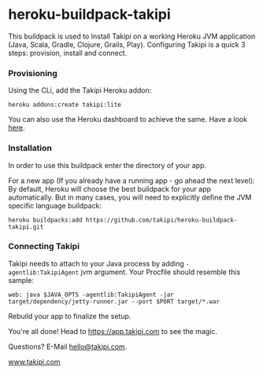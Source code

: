 # heroku-buildpack-takipi

This buildpack is used to Install Takipi on a working Heroku JVM application (Java, Scala, Gradle, Clojure, Grails, Play).
Configuring Takipi is a quick 3 steps: provision, install and connect. 

### Provisioning

Using the CLi, add the Takipi Heroku addon:
```
heroku addons:create takipi:lite
```
You can also use the Heroku dashboard to achieve the same. Have a look [here](https://elements.heroku.com/addons/takipi).
 
### Installation

In order to use this buildpack enter the directory of your app.

For a new app (If you already have a running app - go ahead the next level):
By default, Heroku will choose the best buildpack for your app automatically. But in many cases, you will need to explicitly define the JVM specific language buildpack: 

`heroku buildpacks:add https://github.com/takipi/heroku-buildpack-takipi.git`

### Connecting Takipi

Takipi needs to attach to your Java process by adding `-agentlib:TakipiAgent` jvm argument. 
Your Procfile should resemble this sample:

```
web: java $JAVA_OPTS -agentlib:TakipiAgent -jar target/dependency/jetty-runner.jar --port $PORT target/*.war
```

Rebuild your app to finalize the setup.

You're all done! Head to https://app.takipi.com to see the magic.

Questions? E-Mail hello@takipi.com.

www.takipi.com
